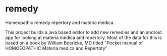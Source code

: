 remedy
======

Homeopathic remedy repertory and materia medica.

This project builds a java based editor to add new remedies and an android app for looking at materia medica and repertory.
Most of the data for this is based on a book by William Boericke, MD titled "Pocket manual of HOMOEOPATHIC Materia medica and Repertoty"

